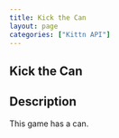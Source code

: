 ```yaml
---
title: Kick the Can
layout: page
categories: ["Kittn API"]
---
```


## Kick the Can

Description
-----------

This game has a can.